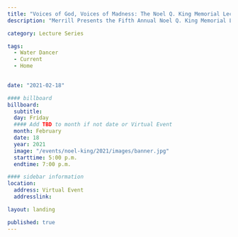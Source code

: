 ```yaml
---
title: "Voices of God, Voices of Madness: The Noel Q. King Memorial Lecture"
description: "Merrill Presents the Fifth Annual Noel Q. King Memorial Lecture. Tanya Marie Luhrmann is the Watkins University Professor in the Stanford Anthropology Department. Her work focuses on the edge of experience: on voices, visions, the world of the supernatural and the world of psychosis."

category: Lecture Series

tags:
  - Water Dancer
  - Current
  - Home
  

date: "2021-02-18"

#### billboard
billboard:
  subtitle: 
  day: Friday
  #### Add TBD to month if not date or Virtual Event
  month: February
  date: 18
  year: 2021
  image: "/events/noel-king/2021/images/banner.jpg"
  starttime: 5:00 p.m.
  endtime: 7:00 p.m.

#### sidebar information
location:
  address: Virtual Event
  addresslink: 

layout: landing

published: true
---
```




